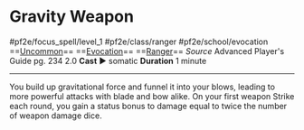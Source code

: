 # Gravity Weapon
#pf2e/focus_spell/level_1 #pf2e/class/ranger #pf2e/school/evocation 
==[Uncommon](rules/traits/uncommon.md)== ==[Evocation](rules/traits/evocation.md)== ==[Ranger](rules/traits/ranger.md)==
*Source* Advanced Player's Guide pg. 234 2.0
**Cast** ► somatic
**Duration** 1 minute

---
You build up gravitational force and funnel it into your blows, leading to more powerful attacks with blade and bow alike. On your first weapon Strike each round, you gain a status bonus to damage equal to twice the number of weapon damage dice.